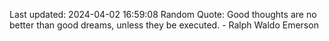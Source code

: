 Last updated: 2024-04-02 16:59:08
Random Quote: Good thoughts are no better than good dreams, unless they be executed. - Ralph Waldo Emerson